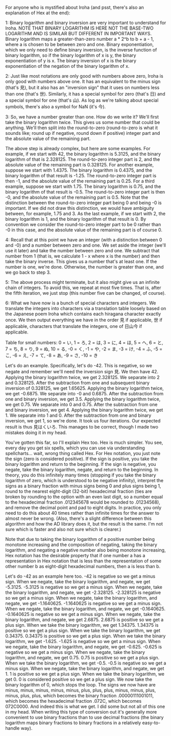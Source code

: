 For anyone who is mystified about Iroha (and psst, there's also an explanation of Hex at the end):

1: Binary logarithm and binary inversion are very important to understand for Iroha. NOTE THAT BINARY LOGARITHM IS HERE NOT THE BASE-TWO LOGARITHM AND IS SIMILAR BUT DIFFERENT IN IMPORTANT WAYS. Binary logarithm maps a greater-than-zero number a * 2^b to b + a - 1, where a is chosen to be between zero and one. Binary exponentiation, which we only need to define binary inversion, is the inverse function of binary logarithm, so if the binary logarithm of x is y, the binary exponentiation of y is x. The binary inversion of x is the binary exponentiation of the negation of the binary logarithm of x.

2: Just like most notations are only good with numbers above zero, Iroha is only good with numbers above one. It has an equivalent to the minus sign (that's 見), but it also has an "inversion sign" that it uses on numbers less than one (that's 世). Similarly, it has a special symbol for zero (that's 日) and a special symbol for one (that's 山). As log as we're talking about special symbols, there's also a symbol for NaN (it's 今).

3: So, we have a number greater than one. How do we write it? We'll first take the binary logarithm twice. This gives us some number that could be anything. We'll then split into the round-to-zero (round-to-zero is what it sounds like; round up if negative, round down if positive) integer part and the absolute value of the remaining part.

The above step is already complex, but here are some examples. For example, if we start with 42, the binary logarithm is 5.3125, and the binary logarithm of that is 2.328125. The round-to-zero integer part is 2, and the absolute value of the remaining part is 0.328125. For another example, suppose we start with 1.4375. The binary logarithm is 0.4375, and the binary logarithm of that result is -1.25. The round-to-zero integer part is then -1, and the absolute value of the remaining part is 0.25. For a third example, suppose we start with 1.75. The binary logarithm is 0.75, and the binary logarithm of that result is -0.5. The round-to-zero integer part is then -0, and the absolute value of the remaining part is 0.5. Note that the distinction between the round-to-zero integer part being 0 and being -0 is important. If we did not draw this distinction, we would have ambiguity between, for example, 1.75 and 3. As the last example, if we start with 2, the binary logarithm is 1, and the binary logarithm of that result is 0. By convention we consider the round-to-zero integer part to be 0 rather than -0 in this case, and the absolute value of the remaining part is of course 0.

4: Recall that at this point we have an integer (with a distinction between 0 and -0) and a number between zero and one. We set aside the integer (we'll use it later) and take the number between zero and one. We subtract that number from 1 (that is, we calculate 1 - x where x is the number) and then take the binary inverse. This gives us a number that's at least one. If the number is one, we're done. Otherwise, the number is greater than one, and we go back to step 3.

5: The above process might terminate, but it also might give us an infinite chain of integers. To avoid this, we repeat at most five times. That is, after the fifth iteration, we just stop (this number five can be changed, of course).

6: What we have now is a bunch of special characters and integers. We translate the integers into characters via a translation table loosely based on the Japanese poem Iroha which contains each hiragana character exactly once. We then output everything we have in the order 見 if applicable, 世 if applicable, characters that translate the integers, one of 日山今 if applicable.

Table for small numbers: 0 = い, 1 = ろ, 2 = は, 3 = に, 4 = ほ, 5 = へ, 6 = と, 7 = ち, 8 = り, 9 = ぬ, 10 = る, -0 = く, -1 = や, -2 = ま, -3 = け, -4 = ふ, -5 = こ, -6 = え, -7 = て, -8 = あ, -9 = さ, -10 = き

Let's do an example. Specifically, let's do -42. This is negative, so we negate and remember we'll need the inversion sign 見. We then have 42. Applying the binary logarithm twice, we get 2.328125. We separate into 2 and 0.328125. After the subtraction from one and subsequent binary inversion of 0.328125, we get 1.65625. Applying the binary logarithm twice, we get -0.6875. We separate into -0 and 0.6875. After the subtraction from one and binary inversion, we get 3.5. Applying the binary logarithm twice, we get 0.75. We separate into 0 and 0.75. After the subtraction from one and binary inversion, we get 4. Applying the binary logarithm twice, we get 1. We separate into 1 and 0. After the subtraction from one and binary inversion, we get 1, so we're done. It took us four iterations. Our expected result is thus 見はくいろ. This manages to be correct, though I made two mistakes doing it in my head.

You've gotten this far, so I'll explain Hex too. Hex is much simpler. You see, every day you get six spells, which you can use via understanding spellcharts... wait, wrong thing called Hex. For Hex notation, you just note the sign (zero is considered positive). If the sign is positive, you take the binary logarithm and return to the beginning. If the sign is negative, you negate, take the binary logarithm, negate, and return to the beginning. In theory, you do this infinitely many times (stopping if you take the binary logarithm of zero, which is understood to be negative infinity), interpret the signs as a binary fraction with minus signs being 0 and plus signs being 1, round to the nearest eight-digit (32-bit) hexadecimal fraction (ties are broken by rounding to the option with an even last digit, so a number equal to the hexadecimal fraction .012345678 would be rounded to .01234568), and remove the decimal point and pad to eight digits. In practice, you only need to do this about 40 times rather than infinite times for the answer to almost never be wrong. (Also, there's a slight difference between this algorithm and how the AD library does it, but the result is the same. I'm not sure which is faster and also not sure which is clearer.)

Note that due to taking the binary logarithm of a positive number being monotone increasing and the composition of negating, taking the binary logarithm, and negating a negative number also being monotone increasing, Hex notation has the desirable property that if one number a has a representation in Hex notation that is less than the representation of some other number b as eight-digit hexadecimal numbers, then a is less than b.

Let's do -42 as an example here too. -42 is negative so we get a minus sign. When we negate, take the binary logarithm, and negate, we get -5.3125. -5.3125 is negative so we get a minus sign. When we negate, take the binary logarithm, and negate, we get -2.328125. -2.328125 is negative so we get a minus sign. When we negate, take the binary logarithm, and negate, we get -1.1640625. -1.1640625 is negative so we get a minus sign. When we negate, take the binary logarithm, and negate, we get -0.1640625. -0.1640625 is negative so we get a minus sign. When we negate, take the binary logarithm, and negate, we get 2.6875. 2.6875 is positive so we get a plus sign. When we take the binary logarithm, we get 1.34375. 1.34375 is positive so we get a plus sign. When we take the binary logarithm, we get 0.34375. 0.34375 is positive so we get a plus sign. When we take the binary logarithm, we get -1.625. -1.625 is negative so we get a minus sign. When we negate, take the binary logarithm, and negate, we get -0.625. -0.625 is negative so we get a minus sign. When we negate, take the binary logarithm, and negate, we get 0.75. 0.75 is positive so we get a plus sign. When we take the binary logarithm, we get -0.5. -0.5 is negative so we get a minus sign. When we negate, take the binary logarithm, and negate, we get 1. 1 is positive so we get a plus sign.  When we take the binary logarithm, we get 0. 0 is considered positive so we get a plus sign. We now take the binary logarithm of 0, which stops the loop. The signs we now have are minus, minus, minus, minus, minus, plus, plus, plus, minus, minus, plus, minus, plus, plus, which becomes the binary fraction .00000111001011, which becomes the hexadecimal fraction .072C, which becomes 072C0000. And indeed this is what we get. I did some but not all of this one in my head. When writing this type of conversion out it's generally more convenient to use binary fractions than to use decimal fractions (the binary logarithm maps binary fractions to binary fractions in a relatively easy-to-handle way).
